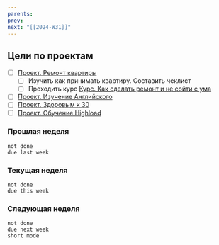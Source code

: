 ```yaml
---
parents: 
prev: 
next: "[[2024-W31]]"
---
```

## Цели по проектам
- [ ] [Проект. Ремонт квартиры](Проект.%20Ремонт%20квартиры.md)
	- [ ] Изучить как принимать квартиру. Составить чеклист
	- [ ] Проходить курс [Курс. Как сделать ремонт и не сойти с ума](Курс.%20Как%20сделать%20ремонт%20и%20не%20сойти%20с%20ума.md)
- [ ] [Проект. Изучение Английского](Проект.%20Изучение%20Английского.md)
- [ ] [Проект. Здоровым к 30](Проект.%20Здоровым%20к%2030.md)
- [ ] [Проект. Обучение Highload](Проект.%20Обучение%20Highload.md)

### Прошлая неделя
```tasks
not done
due last week
```

### Текущая неделя
```tasks
not done
due this week
```

### Следующая неделя
```tasks
not done
due next week
short mode
```